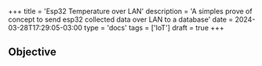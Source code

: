 +++
title = 'Esp32 Temperature over LAN'
description = 'A simples prove of concept to send esp32 collected data over LAN to a database'
date = 2024-03-28T17:29:05-03:00
type = 'docs'
tags = ['IoT']
draft = true
+++

## Objective

